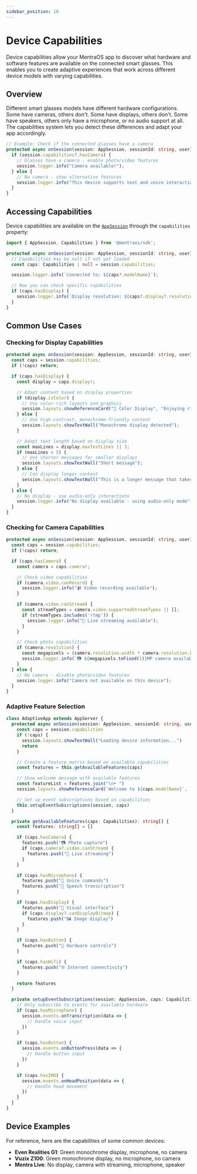 ```yaml
---
sidebar_position: 10
---
```


# Device Capabilities

Device capabilities allow your MentraOS app to discover what hardware and software features are available on the connected smart glasses. This enables you to create adaptive experiences that work across different device models with varying capabilities.

## Overview

Different smart glasses models have different hardware configurations. Some have cameras, others don't. Some have displays, others don't. Some have speakers, others only have a microphone, or no audio support at all. The capabilities system lets you detect these differences and adapt your app accordingly.

```typescript
// Example: Check if the connected glasses have a camera
protected async onSession(session: AppSession, sessionId: string, userId: string): Promise<void> {
  if (session.capabilities?.hasCamera) {
    // Glasses have a camera - enable photo/video features
    session.logger.info("Camera available!");
  } else {
    // No camera - show alternative features
    session.logger.info("This device supports text and voice interactions.");
  }
}
```

## Accessing Capabilities

Device capabilities are available on the [`AppSession`](/reference/app-session) through the `capabilities` property:

```typescript
import { AppSession, Capabilities } from '@mentraos/sdk';

protected async onSession(session: AppSession, sessionId: string, userId: string): Promise<void> {
  // Capabilities may be null if not yet loaded
  const caps: Capabilities | null = session.capabilities;

  session.logger.info(`Connected to: ${caps?.modelName}`);

  // Now you can check specific capabilities
  if (caps.hasDisplay) {
    session.logger.info(`Display resolution: ${caps?.display?.resolution?.width}x${caps?.display?.resolution?.height}`);
  }
}
```

## Common Use Cases

### Checking for Display Capabilities

```typescript
protected async onSession(session: AppSession, sessionId: string, userId: string): Promise<void> {
  const caps = session.capabilities;
  if (!caps) return;

  if (caps.hasDisplay) {
    const display = caps.display!;

    // Adapt content based on display properties
    if (display.isColor) {
      // Use color-rich layouts and graphics
      session.layouts.showReferenceCard("🌈 Color Display", "Enjoying rich visuals!");
    } else {
      // Use high-contrast, monochrome-friendly content
      session.layouts.showTextWall("Monochrome display detected");
    }

    // Adapt text length based on display size
    const maxLines = display.maxTextLines || 3;
    if (maxLines < 5) {
      // Use shorter messages for smaller displays
      session.layouts.showTextWall("Short message");
    } else {
      // Can display longer content
      session.layouts.showTextWall("This is a longer message that takes advantage of larger displays with more text lines available.");
    }
  } else {
    // No display - use audio-only interactions
    session.logger.info("No display available - using audio-only mode");
  }
}
```

### Checking for Camera Capabilities

```typescript
protected async onSession(session: AppSession, sessionId: string, userId: string): Promise<void> {
  const caps = session.capabilities;
  if (!caps) return;

  if (caps.hasCamera) {
    const camera = caps.camera!;

    // Check video capabilities
    if (camera.video.canRecord) {
      session.logger.info("📹 Video recording available");
    }

    if (camera.video.canStream) {
      const streamTypes = camera.video.supportedStreamTypes || [];
      if (streamTypes.includes('rtmp')) {
        session.logger.info("📡 Live streaming available");
      }
    }

    // Check photo capabilities
    if (camera.resolution) {
      const megapixels = (camera.resolution.width * camera.resolution.height) / 1000000;
      session.logger.info(`📷 ${megapixels.toFixed(1)}MP camera available`);
    }
  } else {
    // No camera - disable photo/video features
    session.logger.info("Camera not available on this device");
  }
}
```

### Adaptive Feature Selection

```typescript
class AdaptiveApp extends AppServer {
  protected async onSession(session: AppSession, sessionId: string, userId: string): Promise<void> {
    const caps = session.capabilities
    if (!caps) {
      session.layouts.showTextWall("Loading device information...")
      return
    }

    // Create a feature matrix based on available capabilities
    const features = this.getAvailableFeatures(caps)

    // Show welcome message with available features
    const featureList = features.join("\n• ")
    session.layouts.showReferenceCard(`Welcome to ${caps.modelName}`, `Available features:\n• ${featureList}`)

    // Set up event subscriptions based on capabilities
    this.setupEventSubscriptions(session, caps)
  }

  private getAvailableFeatures(caps: Capabilities): string[] {
    const features: string[] = []

    if (caps.hasCamera) {
      features.push("📷 Photo capture")
      if (caps.camera?.video.canStream) {
        features.push("📡 Live streaming")
      }
    }

    if (caps.hasMicrophone) {
      features.push("🎤 Voice commands")
      features.push("📝 Speech transcription")
    }

    if (caps.hasDisplay) {
      features.push("📱 Visual interface")
      if (caps.display?.canDisplayBitmap) {
        features.push("🖼️ Image display")
      }
    }

    if (caps.hasButton) {
      features.push("🔘 Hardware controls")
    }

    if (caps.hasWifi) {
      features.push("🌐 Internet connectivity")
    }

    return features
  }

  private setupEventSubscriptions(session: AppSession, caps: Capabilities): void {
    // Only subscribe to events for available hardware
    if (caps.hasMicrophone) {
      session.events.onTranscription(data => {
        // Handle voice input
      })
    }

    if (caps.hasButton) {
      session.events.onButtonPress(data => {
        // Handle button input
      })
    }

    if (caps.hasIMU) {
      session.events.onHeadPosition(data => {
        // Handle head movement
      })
    }
  }
}
```

## Device Examples

For reference, here are the capabilities of some common devices:

- **Even Realities G1**: Green monochrome display, microphone, no camera
- **Vuzix Z100**: Green monochrome display, no microphone, no camera
- **Mentra Live**: No display, camera with streaming, microphone, speaker
